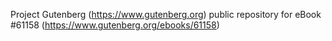 Project Gutenberg (https://www.gutenberg.org) public repository for eBook #61158 (https://www.gutenberg.org/ebooks/61158)
